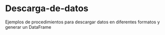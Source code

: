 # Descarga-de-datos

Ejemplos de procedimientos para descargar datos en diferentes formatos y generar un DataFrame
